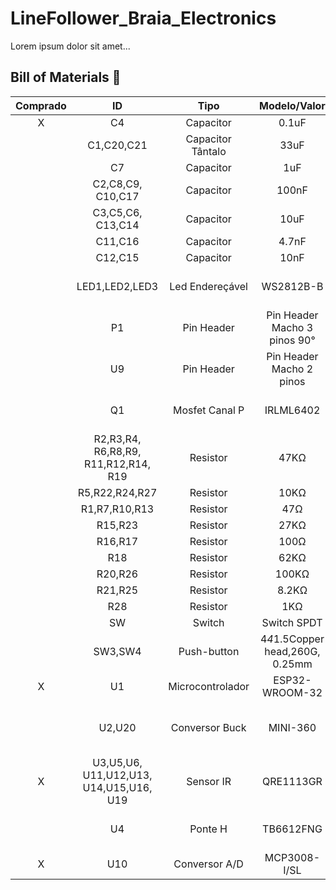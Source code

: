 # LineFollower_Braia_Electronics
Lorem ipsum dolor sit amet...

## Bill of Materials 💸
|Comprado| ID | Tipo | Modelo/Valor | Package | Quantidade |
|:--:|:--:|:--:|:--:|:--:|:--:|
| X | C4 | Capacitor | 0.1uF | SMD C1206 | 1|
|   | C1,C20,C21 | Capacitor Tântalo | 33uF | CAP-SMD_L7.3-W4.3 (Case D) | 3
|   | C7 | Capacitor | 1uF | SMD 1206 | 1
|   | C2,C8,C9,<br/>C10,C17 | Capacitor | 100nF | SMD 1206 | 10
|   | C3,C5,C6,<br/>C13,C14 | Capacitor | 10uF | SMD 1206 | 10
|   | C11,C16 | Capacitor | 4.7nF | SMD 1206 | 5
|   | C12,C15 | Capacitor | 10nF | SMD 1206 | 5
|   | LED1,LED2,LED3 | Led Endereçável | WS2812B-B | LED-SMD_4P-L5.0-W5.0-TL_WS2812B-B | 3
|   |P1| Pin Header | Pin Header Macho 3 pinos 90°| Header-Male-2.54_1x3 | 1
|   |U9| Pin Header | Pin Header Macho 2 pinos | Header-Male-2.54_1x2 | 1
|   |Q1| Mosfet Canal P | IRLML6402 | SOT-23-3_L2.9-W1.3-P1.90-LS2.4-BR | 1
|   |R2,R3,R4, <br/>R6,R8,R9,<br/>R11,R12,R14,<br/>R19 | Resistor | 47KΩ | SMD R1206| 20
|   |R5,R22,R24,R27| Resistor | 10KΩ | SMD R1206 | 10
|   |R1,R7,R10,R13| Resistor | 47Ω | SMD R1206 | 10
|   |R15,R23| Resistor | 27KΩ | SMD R1206 | 5
|   |R16,R17| Resistor | 100Ω | SMD R1206 | 5
|   |R18| Resistor | 62KΩ | SMD R1206 | 5
|   |R20,R26| Resistor | 100KΩ | SMD R1206 | 5
|   |R21,R25| Resistor | 8.2KΩ | SMD R1206 | 5
|   |R28| Resistor | 1KΩ | SMD R1206 | 5
|   |SW| Switch | Switch SPDT | SLIDE_MINI_SWITCH | 3
|   |SW3,SW4| Push-button | 4*4*1.5Copper head,260G, 0.25mm | SW-SMD_4P-L5.2-W5.2-P3.70-LS6.5 | 5
| X |U1| Microcontrolador | ESP32-WROOM-32 | WIFIM-SMD_ESP-32S | 1
|   |U2,U20| Conversor Buck | MINI-360 | SOP-8_L4.9-W3.9-P1.27-LS6.0-BL-EP (MP2307 Package) | 2
| X |U3,U5,U6,<br/>U11,U12,U13,<br/>U14,U15,U16,<br/>U19| Sensor IR | QRE1113GR | OPTO-SMD_QRE1113GR | 10
|   |U4| Ponte H | TB6612FNG | SSOP-24_L8.3-W5.6-P0.65-LS7.6-BL| 1
| X |U10| Conversor A/D | MCP3008-I/SL | SOIC16 | 1

